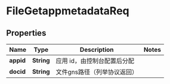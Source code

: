 # FileGetappmetadataReq

## Properties
Name | Type | Description | Notes
------------ | ------------- | ------------- | -------------
**appid** | **String** | 应用 id，由控制台配置后分配 | 
**docid** | **String** | 文件gns路径（列举协议返回） | 
